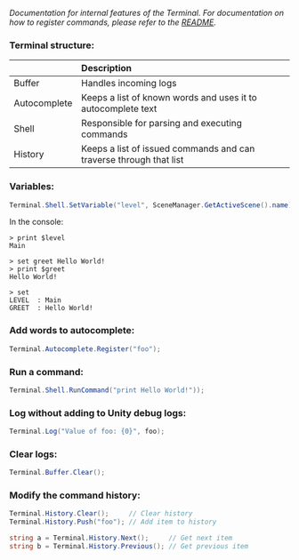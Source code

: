 *Documentation for internal features of the Terminal. For documentation on how to register commands, please refer to the [README](./README.md).*

### Terminal structure:

|              | Description                                                        |
|:-------------|:-------------------------------------------------------------------|
| Buffer       | Handles incoming logs                                              |
| Autocomplete | Keeps a list of known words and uses it to autocomplete text       |
| Shell        | Responsible for parsing and executing commands                     |
| History      | Keeps a list of issued commands and can traverse through that list |

### Variables:

```csharp
Terminal.Shell.SetVariable("level", SceneManager.GetActiveScene().name);
```

In the console:

```
> print $level
Main

> set greet Hello World!
> print $greet
Hello World!

> set
LEVEL  : Main
GREET  : Hello World!
```

### Add words to autocomplete:

```csharp
Terminal.Autocomplete.Register("foo");
```

### Run a command:

```csharp
Terminal.Shell.RunCommand("print Hello World!"));
```

### Log without adding to Unity debug logs:

```csharp
Terminal.Log("Value of foo: {0}", foo);
```

### Clear logs:

```csharp
Terminal.Buffer.Clear();
```

### Modify the command history:

```csharp
Terminal.History.Clear();     // Clear history
Terminal.History.Push("foo"); // Add item to history

string a = Terminal.History.Next();     // Get next item
string b = Terminal.History.Previous(); // Get previous item
```
